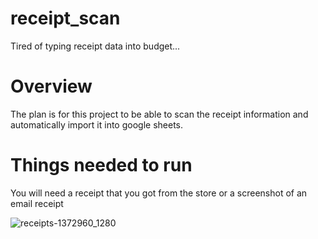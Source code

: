 # receipt_scan
Tired of typing receipt data into budget...
# Overview
The plan is for this project to be able to scan the receipt information and automatically import it into google sheets.

# Things needed to run

You will need a receipt that you got from the store or a screenshot of an email receipt

![receipts-1372960_1280](https://github.com/MakePI/receipt_scan/assets/21148998/0de83ca3-e7c7-4e32-9904-d9d44123b116)

